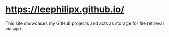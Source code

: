 # https://leephilipx.github.io/
This site showcases my GitHub projects and acts as storage for file retrieval via ```wget```.
